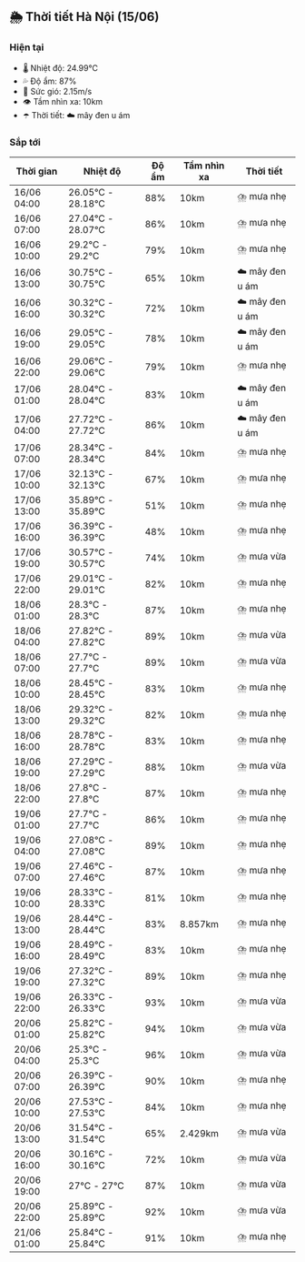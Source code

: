 ## 🌦️ Thời tiết Hà Nội (15/06)

### Hiện tại

- 🌡️ Nhiệt độ: 24.99℃
- 💦 Độ ẩm: 87%
- 💨 Sức gió: 2.15m/s
- 👁️ Tầm nhìn xa: 10km
- ☂️ Thời tiết: ☁️ mây đen u ám

### Sắp tới

| Thời gian | Nhiệt độ | Độ ẩm | Tầm nhìn xa | Thời tiết |
| --- | --- | --- | --- | --- |
| 16/06 04:00 | 26.05℃ - 28.18℃ | 88% | 10km | ⛈️ mưa nhẹ |
| 16/06 07:00 | 27.04℃ - 28.07℃ | 86% | 10km | ⛈️ mưa nhẹ |
| 16/06 10:00 | 29.2℃ - 29.2℃ | 79% | 10km | ⛈️ mưa nhẹ |
| 16/06 13:00 | 30.75℃ - 30.75℃ | 65% | 10km | ☁️ mây đen u ám |
| 16/06 16:00 | 30.32℃ - 30.32℃ | 72% | 10km | ☁️ mây đen u ám |
| 16/06 19:00 | 29.05℃ - 29.05℃ | 78% | 10km | ☁️ mây đen u ám |
| 16/06 22:00 | 29.06℃ - 29.06℃ | 79% | 10km | ⛈️ mưa nhẹ |
| 17/06 01:00 | 28.04℃ - 28.04℃ | 83% | 10km | ☁️ mây đen u ám |
| 17/06 04:00 | 27.72℃ - 27.72℃ | 86% | 10km | ☁️ mây đen u ám |
| 17/06 07:00 | 28.34℃ - 28.34℃ | 84% | 10km | ⛈️ mưa nhẹ |
| 17/06 10:00 | 32.13℃ - 32.13℃ | 67% | 10km | ⛈️ mưa nhẹ |
| 17/06 13:00 | 35.89℃ - 35.89℃ | 51% | 10km | ⛈️ mưa nhẹ |
| 17/06 16:00 | 36.39℃ - 36.39℃ | 48% | 10km | ⛈️ mưa nhẹ |
| 17/06 19:00 | 30.57℃ - 30.57℃ | 74% | 10km | ⛈️ mưa vừa |
| 17/06 22:00 | 29.01℃ - 29.01℃ | 82% | 10km | ⛈️ mưa nhẹ |
| 18/06 01:00 | 28.3℃ - 28.3℃ | 87% | 10km | ⛈️ mưa nhẹ |
| 18/06 04:00 | 27.82℃ - 27.82℃ | 89% | 10km | ⛈️ mưa vừa |
| 18/06 07:00 | 27.7℃ - 27.7℃ | 89% | 10km | ⛈️ mưa vừa |
| 18/06 10:00 | 28.45℃ - 28.45℃ | 83% | 10km | ⛈️ mưa nhẹ |
| 18/06 13:00 | 29.32℃ - 29.32℃ | 82% | 10km | ⛈️ mưa nhẹ |
| 18/06 16:00 | 28.78℃ - 28.78℃ | 83% | 10km | ⛈️ mưa nhẹ |
| 18/06 19:00 | 27.29℃ - 27.29℃ | 88% | 10km | ⛈️ mưa vừa |
| 18/06 22:00 | 27.8℃ - 27.8℃ | 87% | 10km | ⛈️ mưa nhẹ |
| 19/06 01:00 | 27.7℃ - 27.7℃ | 86% | 10km | ⛈️ mưa nhẹ |
| 19/06 04:00 | 27.08℃ - 27.08℃ | 89% | 10km | ⛈️ mưa nhẹ |
| 19/06 07:00 | 27.46℃ - 27.46℃ | 87% | 10km | ⛈️ mưa nhẹ |
| 19/06 10:00 | 28.33℃ - 28.33℃ | 81% | 10km | ⛈️ mưa nhẹ |
| 19/06 13:00 | 28.44℃ - 28.44℃ | 83% | 8.857km | ⛈️ mưa nhẹ |
| 19/06 16:00 | 28.49℃ - 28.49℃ | 83% | 10km | ⛈️ mưa nhẹ |
| 19/06 19:00 | 27.32℃ - 27.32℃ | 89% | 10km | ⛈️ mưa nhẹ |
| 19/06 22:00 | 26.33℃ - 26.33℃ | 93% | 10km | ⛈️ mưa vừa |
| 20/06 01:00 | 25.82℃ - 25.82℃ | 94% | 10km | ⛈️ mưa vừa |
| 20/06 04:00 | 25.3℃ - 25.3℃ | 96% | 10km | ⛈️ mưa vừa |
| 20/06 07:00 | 26.39℃ - 26.39℃ | 90% | 10km | ⛈️ mưa nhẹ |
| 20/06 10:00 | 27.53℃ - 27.53℃ | 84% | 10km | ⛈️ mưa nhẹ |
| 20/06 13:00 | 31.54℃ - 31.54℃ | 65% | 2.429km | ⛈️ mưa vừa |
| 20/06 16:00 | 30.16℃ - 30.16℃ | 72% | 10km | ⛈️ mưa vừa |
| 20/06 19:00 | 27℃ - 27℃ | 87% | 10km | ⛈️ mưa vừa |
| 20/06 22:00 | 25.89℃ - 25.89℃ | 92% | 10km | ⛈️ mưa vừa |
| 21/06 01:00 | 25.84℃ - 25.84℃ | 91% | 10km | ⛈️ mưa nhẹ |
